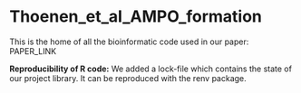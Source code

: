 # Thoenen_et_al_AMPO_formation

This is the home of all the bioinformatic code used in our paper: PAPER_LINK

**Reproducibility of R code:** We added a lock-file which contains the state of our project library. It can be reproduced with the renv package.

